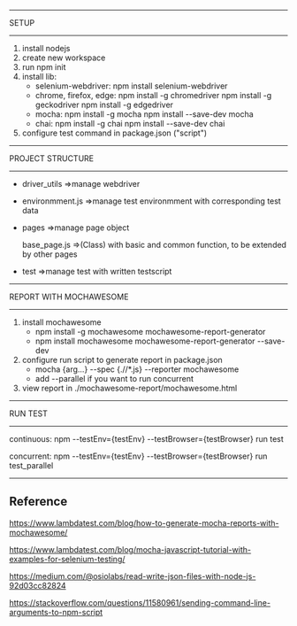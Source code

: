 ****************************************************
SETUP
****************************************************
1. install nodejs
2. create new workspace
3. run npm init
4. install lib:
    - selenium-webdriver:
        npm install selenium-webdriver
    - chrome, firefox, edge:
        npm install -g chromedriver
        npm install -g geckodriver
        npm install -g edgedriver
    - mocha:
        npm install -g mocha
        npm install --save-dev mocha
    - chai:
        npm install -g chai
        npm install --save-dev chai
5. configure test command in package.json ("script")

*****************************************************
PROJECT STRUCTURE
*****************************************************

- driver_utils =>manage webdriver

- environmment.js =>manage test environmment with corresponding test data

- pages =>manage page object

	base_page.js =>(Class) with basic and common function, to be extended by other pages
	
- test =>manage test with written testscript

*****************************************************
REPORT WITH MOCHAWESOME
*****************************************************

1. install mochawesome
    - npm install -g mochawesome mochawesome-report-generator
    - npm install mochawesome mochawesome-report-generator --save-dev
2. configure run script to generate report in package.json
    - mocha {arg...} --spec {./<path to test folder>/*.js} --reporter mochawesome
    - add --parallel if you want to run concurrent
3. view report in ./mochawesome-report/mochawesome.html

*****************************************************
RUN TEST
*****************************************************

continuous: npm --testEnv={testEnv} --testBrowser={testBrowser} run test

concurrent: npm --testEnv={testEnv} --testBrowser={testBrowser} run test_parallel

------------
Reference
------------
https://www.lambdatest.com/blog/how-to-generate-mocha-reports-with-mochawesome/

https://www.lambdatest.com/blog/mocha-javascript-tutorial-with-examples-for-selenium-testing/

https://medium.com/@osiolabs/read-write-json-files-with-node-js-92d03cc82824

https://stackoverflow.com/questions/11580961/sending-command-line-arguments-to-npm-script